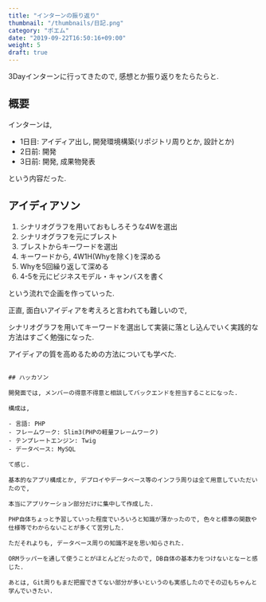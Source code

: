 ```yaml
---
title: "インターンの振り返り"
thumbnail: "/thumbnails/日記.png"
category: "ポエム"
date: "2019-09-22T16:50:16+09:00"
weight: 5
draft: true
---
```


3Dayインターンに行ってきたので, 感想とか振り返りをたらたらと.

## 概要

インターンは,

- 1日目: アイディア出し, 開発環境構築(リポジトリ周りとか, 設計とか)
- 2日前: 開発
- 3日前: 開発, 成果物発表

という内容だった.

## アイディアソン

1. シナリオグラフを用いておもしろそうな4Wを選出
2. シナリオグラフを元にブレスト
3. ブレストからキーワードを選出
4. キーワードから, 4W1H(Whyを除く)を深める
5. Whyを5回繰り返して深める
6. 4-5を元にビジネスモデル・キャンバスを書く

という流れで企画を作っていった.

正直, 面白いアイディアを考えろと言われても難しいので,

シナリオグラフを用いてキーワードを選出して実装に落とし込んでいく実践的な方法はすごく勉強になった.

アイディアの質を高めるための方法についても学べた.

~~~あとどうでもいいけど, チームメンバーの学歴水準高すぎてビビった(小並感).~~~

## ハッカソン

開発面では, メンバーの得意不得意と相談してバックエンドを担当することになった.

構成は,

- 言語: PHP
- フレームワーク: Slim3(PHPの軽量フレームワーク)
- テンプレートエンジン: Twig
- データベース: MySQL

て感じ.

基本的なアプリ構成とか, デプロイやデータベース等のインフラ周りは全て用意していただいたので,

本当にアプリケーション部分だけに集中して作成した.

PHP自体ちょっと予習していった程度でいろいろと知識が薄かったので, 色々と標準の関数や仕様等でわからないことが多くて苦労した.

ただそれよりも, データベース周りの知識不足を思い知らされた.

ORMラッパーを通して使うことがほとんどだったので, DB自体の基本力をつけないとなーと感じた.

あとは, Git周りもまだ把握できてない部分が多いというのも実感したのでその辺もちゃんと学んでいきたい.
